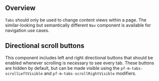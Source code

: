 ## Overview

`Tabs` should only be used to change content views within a page. The similar-looking but semantically different  `Nav` component is available for navigation use cases.

## Directional scroll buttons

This component includes left and right directional buttons that should be enabled whenever scrolling is necessary to see every tab. These buttons are hidden by default, but can be made visible using the `pf-m-tabs-scrollLeftVisible` and `pf-m-tabs-scrollRightVisible` modifiers.
